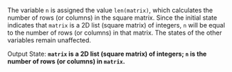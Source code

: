 The variable `n` is assigned the value `len(matrix)`, which calculates the number of rows (or columns) in the square matrix. Since the initial state indicates that `matrix` is a 2D list (square matrix) of integers, `n` will be equal to the number of rows (or columns) in that matrix. The states of the other variables remain unaffected.

Output State: **`matrix` is a 2D list (square matrix) of integers; `n` is the number of rows (or columns) in `matrix`.**